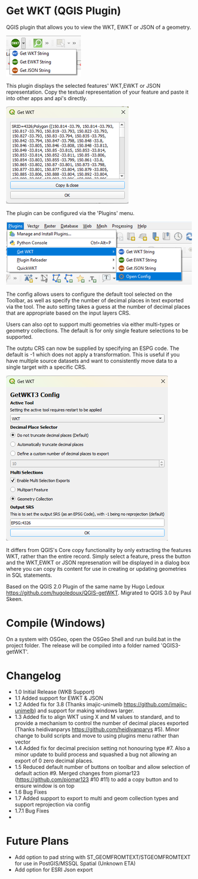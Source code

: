Get WKT (QGIS Plugin)
===========

QGIS plugin that allows you to view the WKT, EWKT or JSON of a geometry.

![](screenshot_qgis_toolbar.png)

This plugin displays the selected features' WKT,EWKT or JSON representation. Copy the textual representation of your feature and paste it into other apps and api's directly.

![](screenshot_qgis_tool.png)

The plugin can be configured via the 'Plugins' menu. 

![](screenshot_qgis_menu.png)

The config allows users to configure the default tool selected on the Toolbar, as well as specify the number of decimal places in text exported via the tool. The auto setting takes a guess at the number of decimal places that are appropriate based on the input layers CRS.

Users can also opt to support multi geometries via either multi-types or geometry collections. The default is for only single feature selections to be supported.

The outptu CRS can now be supplied by specifying an ESPG code. The default is -1 which does not apply a transformation. This is useful if you have multiple source datasets and want to consistently move data to a single target with a specific CRS.

![](screenshot_config.png)

It differs from QGIS's Core copy functionality by only extracting the features WKT, rather than the entire record. Simply select a feature, press the button and the WKT,EWKT or JSON represenation will be displayed in a dialog box where you can copy its content for use in creating or updating geometries in SQL statements.

Based on the QGIS 2.0 Plugin of the same name by Hugo Ledoux https://github.com/hugoledoux/QGIS-getWKT. Migrated to QGIS 3.0 by Paul Skeen.

# Compile (Windows)
On a system with OSGeo, open the OSGeo Shell and run build.bat in the project folder. The release will be compiled into a folder named 'QGIS3-getWKT'.

# Changelog
* 1.0 Initial Release (WKB Support)
* 1.1 Added support for EWKT & JSON
* 1.2 Added fix for 3.8 (Thanks imajic-unimelb https://github.com/imajic-unimelb) and support for making windows larger.
* 1.3 Added fix to align WKT using X and M values to standard, and to provide a mechanism to control the number of decimal places exported (Thanks heidivanparys https://github.com/heidivanparys #5). Minor change to build scripts and move to using plugins menu rather than vector
* 1.4 Added fix for decimal precision setting not honouring type #7. Also a minor update to build process and squashed a bug not allowing an export of 0 zero decimal places.
* 1.5 Reduced default number of buttons on toolbar and allow selection of default action #9. Merged changes from piomar123 (https://github.com/piomar123 #10 #11) to add a copy button and to ensure window is on top
* 1.6 Bug Fixes
* 1.7 Added support to export to multi and geom collection types and support reprojection via config
* 1.7.1 Bug Fixes
* 
# Future Plans
* Add option to pad string with ST_GEOMFROMTEXT/STGEOMFROMTEXT for use in PostGIS/MSSQL Spatial (Unknown ETA)
* Add option for ESRI Json export
